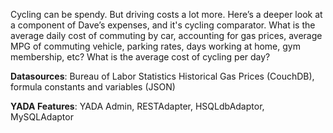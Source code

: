 Cycling can be spendy. But driving costs a lot more.  Here’s a deeper look at a component of Dave’s expenses, and it's cycling comparator. What is the average daily cost of commuting by car, accounting for gas prices, average MPG of commuting vehicle, parking rates, days working at home, gym membership, etc?  What is the average cost of cycling per day?

**Datasources**: Bureau of Labor Statistics Historical Gas Prices (CouchDB), formula constants and variables (JSON)

**YADA Features**: YADA Admin, RESTAdapter, HSQLdbAdaptor, MySQLAdaptor
